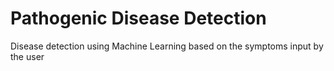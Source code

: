 # Pathogenic Disease Detection
 Disease detection using Machine Learning based on the symptoms input by the user
